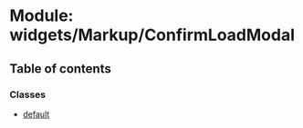 # Module: widgets/Markup/ConfirmLoadModal

## Table of contents

### Classes

- [default](../wiki/widgets.Markup.ConfirmLoadModal.default)
